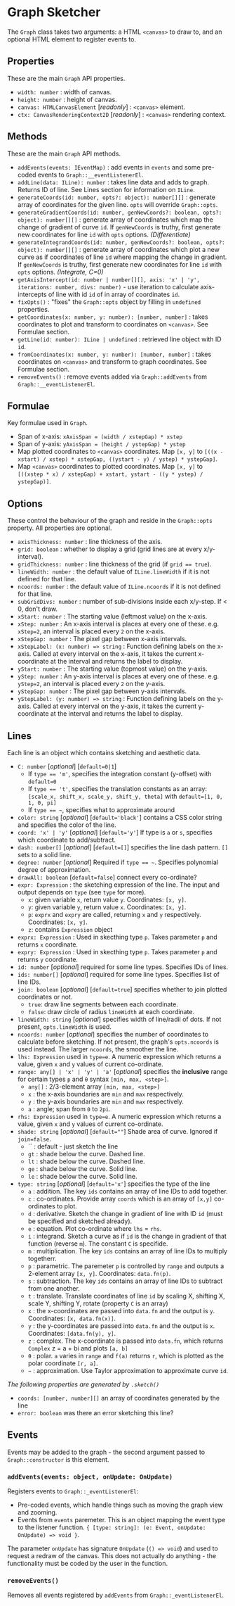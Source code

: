 # Graph Sketcher
The `Graph` class takes two arguments: a HTML `<canvas>` to draw to, and an optional HTML element to register events to.

## Properties
These are the main `Graph` API properties.

- `width: number` : width of canvas.
- `height: number` : height of canvas.
- `canvas: HTMLCanvasElement` [*readonly*] : `<canvas>` element.
- `ctx: CanvasRenderingContext2D` [*readonly*] : `<canvas>` rendering context.

## Methods
These are the main `Graph` API methods.

- `addEvents(events: IEventMap)` : add events in `events` and some pre-coded events to `Graph::__eventListenerEl`.
- `addLine(data: ILine): number` : takes line data and adds to graph. Returns ID of line. See Lines section for information on `ILine`.
- `generateCoords(id: number, opts?: object): number[][]` : generate array of coordinates for the given line. `opts` will override `Graph::opts`.
- `generateGradientCoords(id: number, genNewCoords?: boolean, opts?: object): number[][]` : generate array of coordinates which map the change of gradient of curve `id`. If `genNewCoords` is truthy, first generate new coordinates for line `id` with `opts` options. *(Differentiate)*
- `generateIntegrandCoords(id: number, genNewCoords?: boolean, opts?: object): number[][]` : generate array of coordinates which plot a new curve as if coordinates of line `id` where mapping the change in gradient. If `genNewCoords` is truthy, first generate new coordinates for line `id` with `opts` options. *(Integrate, C=0)*
- `getAxisIntercept(id: number | number[][], axis: 'x' | 'y', iterations: number, divs: number)` - use iteration to calculate axis-intercepts of line with id `id` of in array of coordinates `id`.
- `fixOpts()` : "fixes" the `Graph::opts` object by filling in `undefined` properties.
- `getCoordinates(x: number, y: number): [number, number]` : takes coordinates to plot and transform to coordinates on `<canvas>`. See Formulae section.
- `getLine(id: number): ILine | undefined` : retrieved line object with ID `id`.
- `fromCoordinates(x: number, y: number): [number, number]` : takes coordinates on `<canvas>` and transform to graph coordinates. See Formulae section.
- `removeEvents()` : remove events added via `Graph::addEvents` from `Graph::__eventListenerEl`.

## Formulae
Key formulae used in `Graph`.

- Span of x-axis: `xAxisSpan = (width / xstepGap) * xstep`
- Span of y-axis: `yAxisSpan = (height / ystepGap) * ystep`
- Map plotted coordinates to `<canvas>` coordinates. Map `[x, y]` to `[((x - xstart) / xstep) * xstepGap, ((ystart - y) / ystep) * ystepGap]`.
- Map `<canvas>` coordinates to plotted coordinates. Map `[x, y]` to `[((xstep * x) / xstepGap) + xstart, ystart - ((y * ystep) / ystepGap)]`.

## Options
These control the behaviour of the graph and reside in the `Graph::opts` property. All properties are optional.

- `axisThickness: number` : line thickness of the axis.
- `grid: boolean` : whether to display a grid (grid lines are at every x/y-interval).
- `gridThickness: number` : line thickness of the grid (if `grid == true`).
- `lineWidth: number` : the default value of `ILine.lineWidth` if it is not defined for that line.
- `ncoords: number` : the default value of `ILine.ncoords` if it is not defined for that line.
- `subGridDivs: number` : number of sub-divisions inside each x/y-step. If < 0, don't draw.
- `xStart: number` : The starting value (leftmost value) on the x-axis.
- `xStep: number` : An x-axis interval is places at every one of these. e.g. `xStep=2`, an interval is placed every `2` on the x-axis.
- `xStepGap: number` : The pixel gap between x-axis intervals.
- `xStepLabel: (x: number) => string` : Function defining labels on the x-axis. Called at every interval on the x-axis, it takes the current x-coordinate at the interval and returns the label to display.
- `yStart: number` : The starting value (topmost value) on the y-axis.
- `yStep: number` : An y-axis interval is places at every one of these. e.g. `yStep=2`, an interval is placed every `2` on the y-axis.
- `yStepGap: number` : The pixel gap between y-axis intervals.
- `yStepLabel: (y: number) => string` : Function defining labels on the y-axis. Called at every interval on the y-axis, it takes the current y-coordinate at the interval and returns the label to display.

## Lines
Each line is an object which contains sketching and aesthetic data.

- `C: number` [*optional*] [`default=0|1`]
  - If `type == 'm'`, specifies the integration constant (y-offset) with `default=0`
  - If `type == 't'`, specifies the translation constants as an array: `[scale_x, shift_x, scale_y, shift_y, theta]` with `default=[1, 0, 1, 0, pi]`
  - If `type == ~`, specifies what to approximate around
- `color: string` [*optional*] [`default='black'`] contains a CSS color string and specifies the color of the line.
- `coord: 'x' | 'y'` [*optional*] [`default='y'`] If type is `a` or `s`, specifies which coordinate to add/subtract.
- `dash: number[]` [*optional*] [`default=[]`] specifies the line dash pattern. `[]` sets to a solid line.
- `degree: number` [*optional*] Required if `type == ~`. Specifies polynomial degree of approximation.
- `drawAll: boolean` [`default=false`] connect every co-ordinate?
- `expr: Expression` : the sketching expression of the line. The input and output depends on `type` (see `type` for more).
  - `x`: given variable `x`, return value `y`. Coordinates: `[x, y]`.
  - `y`: given variable `y`, return value `x`. Coordinates: `[x, y]`.
  - `p`: `exprx` and `expry` are called, returning `x` and `y` respectively. Coordinates: `[x, y]`.
  - `z`: contains `Expression` object
- `exprx: Expression` : Used in skecthing type `p`. Takes parameter `p` and returns `x` coordinate.
- `expry: Expression` : Used in skecthing type `p`. Takes parameter `p` and returns `y` coordinate.
- `id: number` [*optional*] required for some line types. Specifies IDs of lines.
- `ids: number[]` [*optional*] required for some line types. Specifies list of line IDs.
- `join: boolean` [*optional*] [`default=true`] specifies whether to join plotted coordinates or not.
  - `true`: draw line segments between each coordinate.
  - `false`: draw circle of radius `lineWidth` at each coordinate.
- `lineWidth: string` [*optional*] specifies width of line/radii of dots. If not present, `opts.lineWidth` is used.
- `ncoords: number` [*optional*] specifies the number of coordinates to calculate before sketching. If not present, the graph's `opts.ncoords` is used instead. The larger `ncoords`, the smoother the line.
- `lhs: Expression` used in `type=e`. A numeric expression which returns a value, given `x` and `y` values of current co-ordinate.
- `range: any[] | 'x' | 'y' | 'a'` [*optional*] specifies the **inclusive** range for certain types `p` and `θ` syntax `[min, max, <step>]`.
  - `any[]` : 2/3-element array `[min, max, <step>]`
  - `x` : the x-axis boundaries are `min` and `max` respectively.
  - `y` : the y-axis boundaries are `min` and `max` respectively.
  - `a` : angle; span from `0` to `2pi`.
- `rhs: Expression` used in `type=e`. A numeric expression which returns a value, given `x` and `y` values of current co-ordinate.
- `shade: string` [*optional*] [`default=""`] Shade area of curve. Ignored if `join=false`.
  - ``   : default - just sketch the line
  - `gt` : shade below the curve. Dashed line.
  - `lt` : shade below the curve. Dashed line.
  - `ge` : shade below the curve. Solid line.
  - `le` : shade below the curve. Solid line.
- `type: string` [*optional*] [`default='x'`] specifies the type of the line
  - `a` : addition. The key `ids` contains an array of line IDs to add together.
  - `c` : co-ordinates. Provide array `coords` which is an array of `[x,y]` co-ordinates to plot.
  - `d` : derivative. Sketch the change in gradient of line with ID `id` (must be specified and sketched already).
  - `e` : equation. Plot co-ordinate where `lhs` = `rhs`.
  - `i` : integrand. Sketch a curve as if `id` is the change in gradient of that function (reverse `m`). The constant `C` is specifide.
  - `m` : multiplication. The key `ids` contains an array of line IDs to multiply togetherr.
  - `p` : parametric. The paremeter `p` is controlled by `range` and outputs a 2-element array `[x, y]`. Coordinates: `data.fn(p)`.
  - `s` : subtraction. The key `ids` contains an array of line IDs to subtract from one another.
  - `t` : translate. Translate coordinates of line `id` by scaling X, shifting X, scale Y, shifting Y, rotate (property `C` is an array)
  - `x` : the x-coordinates are passed into `data.fn` and the output is `y`. Coordinates: `[x, data.fn(x)]`.
  - `y` : the y-coordinates are passed into `data.fn` and the output is `x`. Coordinates: `[data.fn(y), y]`.
  - `z` : complex. The x-coordinate is passed into `data.fn`, which returns `Complex` z = a + bi and plots `[a, b]`
  - `θ` : polar. `a` varies in `range` and `f(a)` returns `r`, which is plotted as the polar coordinate `[r, a]`.
  - `~` : approximation. Use Taylor approximation to approximate curve `id`.

*The following properties are generated by `.sketch()`*
- `coords: [number, number][]` an array of coordinates generated by the line
- `error: boolean` was there an error sketching this line?

## Events
Events may be added to the graph - the second argument passed to `Graph::constructor` is this element.

### `addEvents(events: object, onUpdate: OnUpdate)`
Registers events to `Graph::_eventListenerEl`:
- Pre-coded events, which handle things such as moving the graph view and zooming.
- Events from `events` paremeter. This is an object mapping the event type to the listener function. `{ [type: string]: (e: Event, onUpdate: OnUpdate) => void }`.

The parameter `onUpdate` has signature `OnUpdate` (`() => void`) and used to request a redraw of the canvas. This does not actually do anything - the functionality must be coded by the user in the function.

### `removeEvents()`
Removes all events registered by `addEvents` from `Graph::_eventListenerEl`.